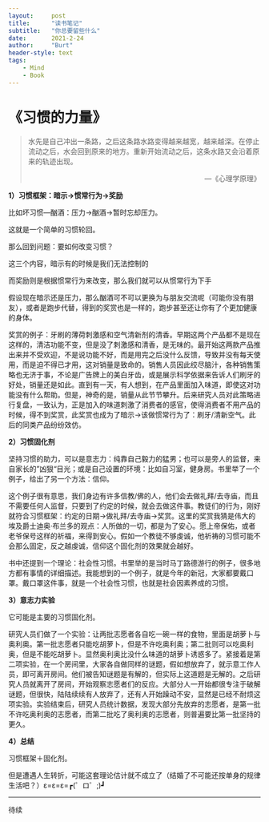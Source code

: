 ```yaml
---
layout:     post
title:      "读书笔记"
subtitle:   "你总要留些什么"
date:       2021-2-24
author:     "Burt"
header-style: text 
tags:
    - Mind
    - Book
---
```




# 《习惯的力量》

> ​	水先是自己冲出一条路，之后这条路水路变得越来越宽，越来越深。在停止流动之后，水会回到原来的地方。重新开始流动之后，这条水路又会沿着原来的轨迹出现。
>
> <p align = "right">—《心理学原理》</p>

**1）习惯框架：暗示→惯常行为→奖励**

比如坏习惯—酗酒：压力→酗酒→暂时忘却压力。

这就是一个简单的习惯轮回。

那么回到问题：要如何改变习惯？

这三个内容，暗示有的时候是我们无法控制的

而奖励则是根据惯常行为来改变，那么我们就可以从惯常行为下手

假设现在暗示还是压力，那么酗酒可不可以更换为与朋友交流呢（可能你没有朋友），或者是跑步代替，得到的奖赏也是一样的，跑步甚至还让你有了个更加健康的身体。

奖赏的例子：牙刷的薄荷刺激感和空气清新剂的清香。早期这两个产品都不是现在这样的，清洁功能不变，但是没了刺激感和清香，是无味的。最开始这两款产品推出来并不受欢迎，不是说功能不好，而是用完之后没什么反馈，导致并没有每天使用，而是迫不得已才用，这对销量是致命的。销售人员因此绞尽脑汁，各种销售策略也无济于事，不论是广告牌上的美白牙齿，或是展示科学依据来告诉人们刷牙的好处，销量还是如此。直到有一天，有人想到，在产品里面加入味道，即使这对功能没有什么帮助。但是，神奇的是，销量从此节节攀升。后来研究人员对此策略进行复盘，一致认为，正是加入的味道刺激了消费者的感官，使得消费者不用产品的时候，得不到奖赏，此奖赏也成为了暗示→该做惯常行为了：刷牙/清新空气。此后的同类产品纷纷效仿。



**2）习惯固化剂**

坚持习惯的助力，可以是意志力：纯靠自己毅力的猛男；也可以是旁人的监督，来自家长的”凶狠“目光；或是自己设置的环境：比如自习室，健身房。书里举了一个例子，给出了另一个方法：信仰。

这个例子很有意思，我们身边有许多信教/佛的人，他们会去做礼拜/去寺庙，而且不需要任何人监督，只要到了约定的时候，就会去做这件事。教徒们的行为，刚好就符合习惯框架：约定的日期→做礼拜/去寺庙→奖赏。这里的奖赏我猜是伟大的埃及爵士迪奥·布兰多的观点：人所做的一切，都是为了安心。愿上帝保佑，或者老爷保号这样的祈福，来得到安心。假如一个教徒不够虔诚，他祈祷的习惯可能不会那么固定，反之越虔诚，信仰这个固化剂的效果就会越好。

书中还提到一个理论：社会性习惯。书里举的是当时马丁路德游行的例子，很多地方都有事情的详细描述。我能想到的一个例子，就是今年的新冠，大家都要戴口罩。戴口罩这件事，就是一个社会性习惯，也就是社会因素养成的习惯。



**3）意志力实验**

它可能是主要的习惯固化剂。

研究人员们做了一个实验：让两批志愿者各自吃一碗一样的食物，里面是胡萝卜与奥利奥。第一批志愿者只能吃胡萝卜，但是不许吃奥利奥；第二批则可以吃奥利奥，但是不能吃胡萝卜。显然奥利奥比没什么味道的胡萝卜诱惑多了。紧接着是第二项实验，在一个房间里，大家各自做同样的谜题，假如想放弃了，就示意工作人员，即可离开房间。他们被告知谜题是有解的，但实际上这道题是无解的。之后研究人员就离开了房间，开始观察志愿者们的反应。大部分人一开始都很专注于破解谜题，但很快，陆陆续续有人放弃了，还有人开始躁动不安，显然是已经不耐烦这项实验。实验结束后，研究人员统计数据，发现大部分先放弃的志愿者，是第一批不许吃奥利奥的志愿者，而第二批吃了奥利奥的志愿者，则普遍要比第一批坚持的更久。



**4）总结**

习惯框架＋固化剂。

但是遭遇人生转折，可能这套理论估计就不成立了（结婚了不可能还按单身的规律生活吧？）ε=ε=ε=┏(゜ロ゜;)┛

---



待续